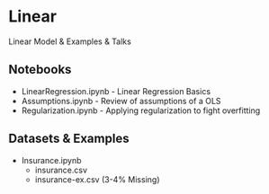 # Linear
Linear Model &amp; Examples &amp; Talks

## Notebooks
* LinearRegression.ipynb - Linear Regression Basics
* Assumptions.ipynb - Review of assumptions of a OLS
* Regularization.ipynb - Applying regularization to fight overfitting

## Datasets & Examples
* Insurance.ipynb
  * insurance.csv
  * insurance-ex.csv (3-4% Missing)

